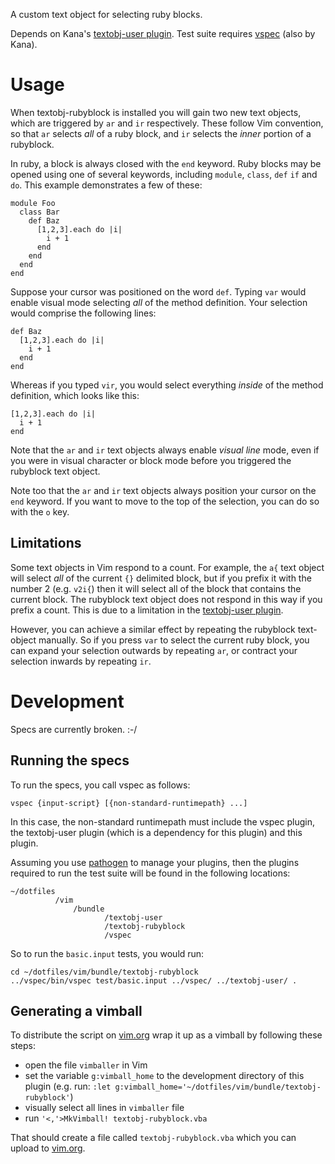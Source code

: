 A custom text object for selecting ruby blocks.

Depends on Kana's [textobj-user plugin][u]. Test suite requires [vspec][] (also by Kana).

Usage
=====

When textobj-rubyblock is installed you will gain two new text objects, which
are triggered by `ar` and `ir` respectively. These follow Vim convention, so
that `ar` selects _all_ of a ruby block, and `ir` selects the _inner_ portion
of a rubyblock.

In ruby, a block is always closed with the `end` keyword. Ruby blocks may be
opened using one of several keywords, including `module`, `class`, `def` `if`
and `do`. This example demonstrates a few of these:

    module Foo
      class Bar
        def Baz
          [1,2,3].each do |i|
            i + 1
          end
        end
      end
    end

Suppose your cursor was positioned on the word `def`. Typing `var` would
enable visual mode selecting _all_ of the method definition. Your selection
would comprise the following lines:

    def Baz
      [1,2,3].each do |i|
        i + 1
      end
    end

Whereas if you typed `vir`, you would select everything _inside_ of the method
definition, which looks like this:

    [1,2,3].each do |i|
      i + 1
    end

Note that the `ar` and `ir` text objects always enable _visual line_ mode,
even if you were in visual character or block mode before you triggered the
rubyblock text object.

Note too that the `ar` and `ir` text objects always position your cursor on
the `end` keyword. If you want to move to the top of the selection, you can do
so with the `o` key.

Limitations
-----------

Some text objects in Vim respond to a count. For example, the `a{` text object
will select _all_ of the current `{}` delimited block, but if you prefix it
with the number 2 (e.g. `v2i{`) then it will select all of the block that
contains the current block. The rubyblock text object does not respond in this
way if you prefix a count. This is due to a limitation in the [textobj-user
plugin][u].

However, you can achieve a similar effect by repeating the rubyblock
text-object manually. So if you press `var` to select the current ruby block,
you can expand your selection outwards by repeating `ar`, or contract your
selection inwards by repeating `ir`.

Development
===========

Specs are currently broken. :-/

Running the specs
-----------------

To run the specs, you call vspec as follows:

    vspec {input-script} [{non-standard-runtimepath} ...]

In this case, the non-standard runtimepath must include the vspec plugin, the textobj-user plugin (which is a dependency for this plugin) and this plugin.

Assuming you use [pathogen][] to manage your plugins, then the plugins required to run the test suite will be found in the following locations:

    ~/dotfiles
              /vim
                  /bundle
                         /textobj-user
                         /textobj-rubyblock
                         /vspec

So to run the `basic.input` tests, you would run:

    cd ~/dotfiles/vim/bundle/textobj-rubyblock
    ../vspec/bin/vspec test/basic.input ../vspec/ ../textobj-user/ .

Generating a vimball
--------------------

To distribute the script on [vim.org][s] wrap it up as a vimball by following these steps:

* open the file `vimballer` in Vim
* set the variable `g:vimball_home` to the development directory of this plugin (e.g. run: `:let g:vimball_home='~/dotfiles/vim/bundle/textobj-rubyblock'`)
* visually select all lines in `vimballer` file
* run `'<,'>MkVimball! textobj-rubyblock.vba`

That should create a file called `textobj-rubyblock.vba` which you can upload to [vim.org][s].

[u]: https://github.com/kana/vim-textobj-user
[vspec]: https://github.com/kana/vim-vspec
[pathogen]: http://www.vim.org/scripts/script.php?script_id=2332
[s]: http://www.vim.org/scripts/index.php
